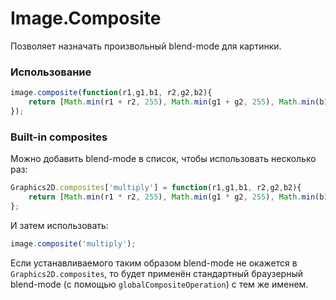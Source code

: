 Image.Composite
===================

Позволяет назначать произвольный blend-mode для картинки.

### Использование
```js
image.composite(function(r1,g1,b1, r2,g2,b2){
    return [Math.min(r1 + r2, 255), Math.min(g1 + g2, 255), Math.min(b1 + b2, 255)];
});
```

### Built-in composites
Можно добавить blend-mode в список, чтобы использовать несколько раз:
```js
Graphics2D.composites['multiply'] = function(r1,g1,b1, r2,g2,b2){
    return [Math.min(r1 * r2, 255), Math.min(g1 * g2, 255), Math.min(b1 * b2, 255)];
};
```
И затем использовать:
```js
image.composite('multiply');
```
Если устанавливаемого таким образом blend-mode не окажется в `Graphics2D.composites`, то будет применён стандартный браузерный blend-mode (с помощью `globalCompositeOperation`) с тем же именем.
